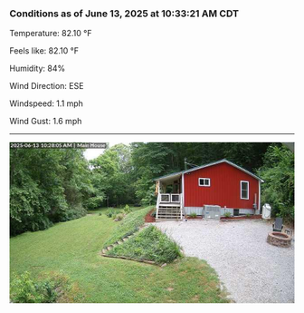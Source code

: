 ### Conditions as of June 13, 2025 at 10:33:21 AM CDT 

Temperature: 82.10 &deg;F

Feels like: 82.10 &deg;F

Humidity: 84%

Wind Direction: ESE

Windspeed: 1.1 mph

Wind Gust: 1.6 mph

---

<img src="./images/latest.jpeg"/>

